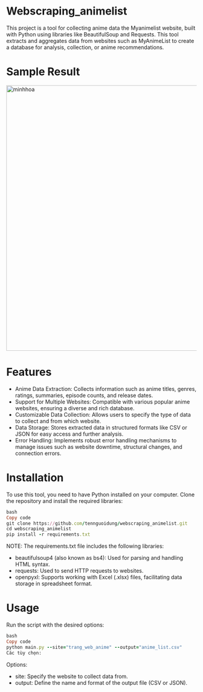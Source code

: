 # Webscraping_animelist
This project is a tool for collecting anime data the Myanimelist website, built with Python using libraries like BeautifulSoup and Requests. This tool extracts and aggregates data from websites such as MyAnimeList to create a database for analysis, collection, or anime recommendations.

# Sample Result
<img width="701" alt="minhhoa" src="https://github.com/user-attachments/assets/9e0056a7-633d-43c2-99cf-6bff3abbbab2">


# Features
* Anime Data Extraction: Collects information such as anime titles, genres, ratings, summaries, episode counts, and release dates.
* Support for Multiple Websites: Compatible with various popular anime websites, ensuring a diverse and rich database.
* Customizable Data Collection: Allows users to specify the type of data to collect and from which website.
* Data Storage: Stores extracted data in structured formats like CSV or JSON for easy access and further analysis.
* Error Handling: Implements robust error handling mechanisms to manage issues such as website downtime, structural changes, and connection errors.

# Installation
To use this tool, you need to have Python installed on your computer. Clone the repository and install the required libraries:

```ruby
bash
Copy code
git clone https://github.com/tennguoidung/webscraping_animelist.git
cd webscraping_animelist
pip install -r requirements.txt
```

NOTE: The requirements.txt file includes the following libraries:
* beautifulsoup4 (also known as bs4): Used for parsing and handling HTML syntax.
* requests: Used to send HTTP requests to websites.
* openpyxl: Supports working with Excel (.xlsx) files, facilitating data storage in spreadsheet format.

# Usage
Run the script with the desired options:

```ruby
bash
Copy code
python main.py --site="trang_web_anime" --output="anime_list.csv"
Các tùy chọn:
```

Options:
* site: Specify the website to collect data from.
* output: Define the name and format of the output file (CSV or JSON).





